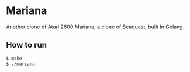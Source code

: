 # Mariana

Another clone of Atari 2600 Mariana, a clone of Seaquest, built in Golang.

## How to run

```bash
$ make
$ ./mariana
```
